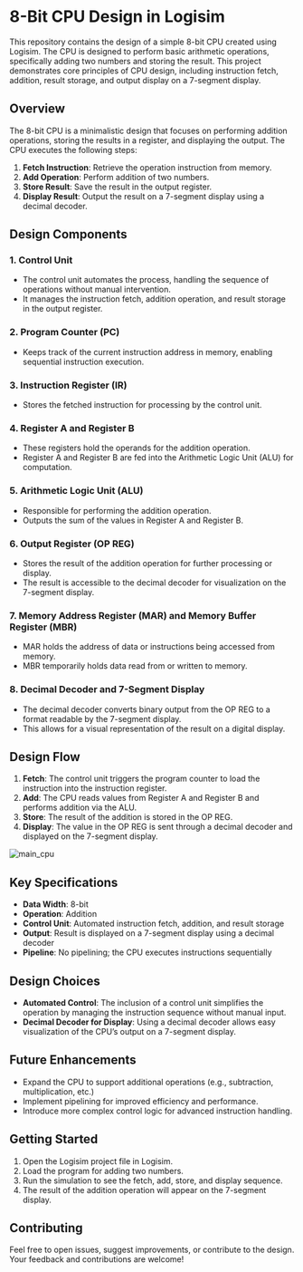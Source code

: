 # 8-Bit CPU Design in Logisim

This repository contains the design of a simple 8-bit CPU created using Logisim. The CPU is designed to perform basic arithmetic operations, specifically adding two numbers and storing the result. This project demonstrates core principles of CPU design, including instruction fetch, addition, result storage, and output display on a 7-segment display.

## Overview

The 8-bit CPU is a minimalistic design that focuses on performing addition operations, storing the results in a register, and displaying the output. The CPU executes the following steps:
1. **Fetch Instruction**: Retrieve the operation instruction from memory.
2. **Add Operation**: Perform addition of two numbers.
3. **Store Result**: Save the result in the output register.
4. **Display Result**: Output the result on a 7-segment display using a decimal decoder.

## Design Components

### 1. Control Unit
   - The control unit automates the process, handling the sequence of operations without manual intervention.
   - It manages the instruction fetch, addition operation, and result storage in the output register.

### 2. Program Counter (PC)
   - Keeps track of the current instruction address in memory, enabling sequential instruction execution.

### 3. Instruction Register (IR)
   - Stores the fetched instruction for processing by the control unit.

### 4. Register A and Register B
   - These registers hold the operands for the addition operation.
   - Register A and Register B are fed into the Arithmetic Logic Unit (ALU) for computation.


### 5. Arithmetic Logic Unit (ALU)
   - Responsible for performing the addition operation.
   - Outputs the sum of the values in Register A and Register B.


### 6. Output Register (OP REG)
   - Stores the result of the addition operation for further processing or display.
   - The result is accessible to the decimal decoder for visualization on the 7-segment display.

### 7. Memory Address Register (MAR) and Memory Buffer Register (MBR)
   - MAR holds the address of data or instructions being accessed from memory.
   - MBR temporarily holds data read from or written to memory.

### 8. Decimal Decoder and 7-Segment Display
   - The decimal decoder converts binary output from the OP REG to a format readable by the 7-segment display.
   - This allows for a visual representation of the result on a digital display.

## Design Flow

1. **Fetch**: The control unit triggers the program counter to load the instruction into the instruction register.
2. **Add**: The CPU reads values from Register A and Register B and performs addition via the ALU.
3. **Store**: The result of the addition is stored in the OP REG.
4. **Display**: The value in the OP REG is sent through a decimal decoder and displayed on the 7-segment display.

![main_cpu](https://github.com/user-attachments/assets/d2972ff4-00bf-449c-9383-3465ab3eee68)

## Key Specifications

- **Data Width**: 8-bit
- **Operation**: Addition
- **Control Unit**: Automated instruction fetch, addition, and result storage
- **Output**: Result is displayed on a 7-segment display using a decimal decoder
- **Pipeline**: No pipelining; the CPU executes instructions sequentially

## Design Choices

- **Automated Control**: The inclusion of a control unit simplifies the operation by managing the instruction sequence without manual input.
- **Decimal Decoder for Display**: Using a decimal decoder allows easy visualization of the CPU’s output on a 7-segment display.

## Future Enhancements

- Expand the CPU to support additional operations (e.g., subtraction, multiplication, etc.)
- Implement pipelining for improved efficiency and performance.
- Introduce more complex control logic for advanced instruction handling.

## Getting Started

1. Open the Logisim project file in Logisim.
2. Load the program for adding two numbers.
3. Run the simulation to see the fetch, add, store, and display sequence.
4. The result of the addition operation will appear on the 7-segment display.

## Contributing

Feel free to open issues, suggest improvements, or contribute to the design. Your feedback and contributions are welcome!
